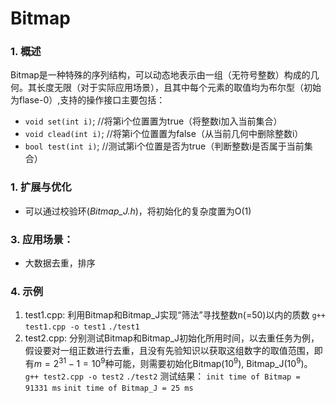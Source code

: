 # Bitmap
### 1. 概述
Bitmap是一种特殊的序列结构，可以动态地表示由一组（无符号整数）构成的几何。其长度无限（对于实际应用场景），且其中每个元素的取值均为布尔型（初始为flase-0）,支持的操作接口主要包括：
+ `void set(int i)`; //将第i个位置置为true（将整数i加入当前集合）
+ `void clead(int i)`; //将第i个位置置为false（从当前几何中删除整数i）
+ `bool test(int i)`; //测试第i个位置是否为true（判断整数i是否属于当前集合）

### 1. 扩展与优化
+ 可以通过校验环(*Bitmap_J.h*)，将初始化的复杂度置为O(1)


### 3. 应用场景：
+ 大数据去重，排序

### 4. 示例
1. test1.cpp: 利用Bitmap和Bitmap_J实现“筛法”寻找整数n(=50)以内的质数
    `g++ test1.cpp -o test1`
    `./test1`
2. test2.cpp: 分别测试Bitmap和Bitmap_J初始化所用时间，以去重任务为例，假设要对一组正数进行去重，且没有先验知识以获取这组数字的取值范围，即有$m = 2^{31}-1=10^9$种可能，则需要初始化Bitmap($10^9$), Bitmap_J($10^9$)。
    `g++ test2.cpp -o test2`
    `./test2`
测试结果：
`init time of Bitmap = 91331 ms`
`init time of Bitmap_J = 25 ms`
